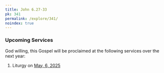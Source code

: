 ```yaml
---
title: John 6.27-33
pk: 341
permalink: /explore/341/
noindex: true
---
```


### Upcoming Services

God willing, this Gospel will be proclaimed at the following services over the next year:


1. Liturgy on [May,  6, 2025](https://orthocal.info/readings/gregorian/2025/05/06/)
